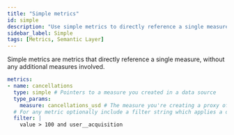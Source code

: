 ```yaml
---
title: "Simple metrics"
id: simple
description: "Use simple metrics to directly reference a single measure."
sidebar_label: Simple
tags: [Metrics, Semantic Layer]
---
```


Simple metrics are metrics that directly reference a single measure, without any additional measures involved.
<!-- create_metric not supported yet
:::tip

If you've already defined the measure using the `create_metric: true` parameter, you don't need to create simple metrics. However, if you want to include a filter or in the final metric, you'll need to define and create a simple metric.
:::
-->

``` yaml
metrics: 
- name: cancellations
  type: simple # Pointers to a measure you created in a data source
  type_params:
    measure: cancellations_usd # The measure you're creating a proxy of.
  # For any metric optionally include a filter string which applies a dimensional filter when computing the metric
  filter: | 
    value > 100 and user__acquisition
```

